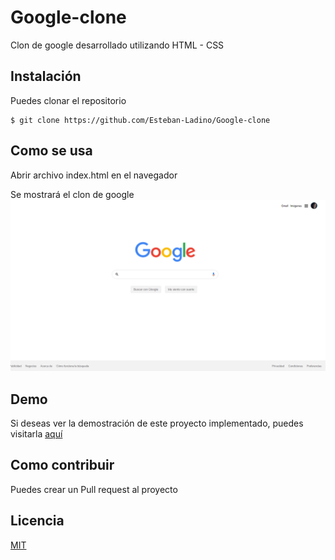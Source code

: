 # Google-clone
Clon de google desarrollado utilizando HTML - CSS

## Instalación

Puedes clonar el repositorio

    $ git clone https://github.com/Esteban-Ladino/Google-clone

## Como se usa
Abrir archivo index.html en el navegador

Se mostrará el clon de google
![Preview](https://github.com/Esteban-Ladino/Google-clone/blob/master/images/preview.png)

## Demo
Si deseas ver la demostración de este proyecto implementado, puedes visitarla [aquí](https://esteban-ladino.github.io/Google-clone/)

## Como contribuir

Puedes crear un Pull request al proyecto

## Licencia

[MIT](https://github.com/Esteban-Ladino/Google-clone/blob/master/LICENSE)
